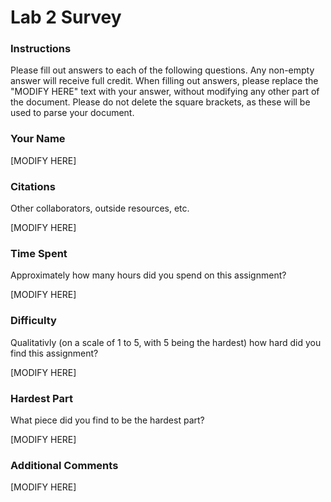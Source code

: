 Lab 2 Survey
============

### Instructions

Please fill out answers to each of the following questions.  Any non-empty answer will receive full credit.  When filling out answers, please replace the "MODIFY HERE" text with your answer, without modifying any other part of the document.  Please do not delete the square brackets, as these will be used to parse your document.

### Your Name

[MODIFY HERE]

### Citations

Other collaborators, outside resources, etc.

[MODIFY HERE]

### Time Spent

Approximately how many hours did you spend on this assignment?

[MODIFY HERE]

### Difficulty

Qualitativly (on a scale of 1 to 5, with 5 being the hardest) how hard did you find this assignment?

[MODIFY HERE]

### Hardest Part

What piece did you find to be the hardest part?

[MODIFY HERE]

### Additional Comments

[MODIFY HERE]
